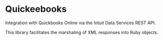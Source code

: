 Quickeebooks
============

Integration with Quickbooks Online via the Intuit Data Services REST API.

This library facilitates the marshaling of XML responses into Ruby objects.
